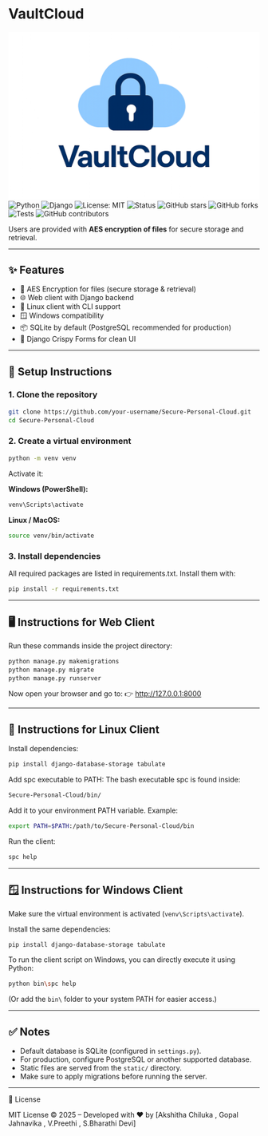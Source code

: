 # VaultCloud

![VaultCloud Logo](secure_personal_cloud\static\images\vaultcloud_logo.png)
![Python](https://img.shields.io/badge/python-3.12-blue)
![Django](https://img.shields.io/badge/django-5.0+-green)
![License: MIT](https://img.shields.io/badge/License-MIT-yellow.svg)
![Status](https://img.shields.io/badge/status-active-success)
![GitHub stars](https://img.shields.io/github/stars/AKSHITHA-CHILUKA/VaultCloud?style=social)
![GitHub forks](https://img.shields.io/github/forks/AKSHITHA-CHILUKA/VaultCloud?style=social)
![Tests](https://img.shields.io/badge/tests-passing-brightgreen)
![GitHub contributors](https://img.shields.io/github/contributors/AKSHITHA-CHILUKA/VaultCloud)



Users are provided with **AES encryption of files** for secure storage and retrieval.  

---

## ✨ Features
- 🔑 AES Encryption for files (secure storage & retrieval)  
- 🌐 Web client with Django backend  
- 🐧 Linux client with CLI support  
- 🪟 Windows compatibility  
- 📦 SQLite by default (PostgreSQL recommended for production)  
- 🎨 Django Crispy Forms for clean UI  

---

## 🚀 Setup Instructions

### 1. Clone the repository
```bash
git clone https://github.com/your-username/Secure-Personal-Cloud.git
cd Secure-Personal-Cloud
```

### 2. Create a virtual environment
```bash
python -m venv venv
```
Activate it:

**Windows (PowerShell):**
```bash
venv\Scripts\activate
```
**Linux / MacOS:**
```bash
source venv/bin/activate
```

### 3. Install dependencies
All required packages are listed in requirements.txt. Install them with:
```bash
pip install -r requirements.txt
```

---

## 🖥️ Instructions for Web Client
Run these commands inside the project directory:
```bash
python manage.py makemigrations
python manage.py migrate
python manage.py runserver
```
Now open your browser and go to:
👉 http://127.0.0.1:8000

---

## 🐧 Instructions for Linux Client
Install dependencies:
```bash
pip install django-database-storage tabulate
```
Add spc executable to PATH:
The bash executable spc is found inside:
```bash
Secure-Personal-Cloud/bin/
```
Add it to your environment PATH variable. Example:
```bash
export PATH=$PATH:/path/to/Secure-Personal-Cloud/bin
```
Run the client:
```bash
spc help
```

---

## 🪟 Instructions for Windows Client
Make sure the virtual environment is activated (`venv\Scripts\activate`).

Install the same dependencies:
```bash
pip install django-database-storage tabulate
```
To run the client script on Windows, you can directly execute it using Python:
```bash
python bin\spc help
```
(Or add the `bin\` folder to your system PATH for easier access.)

---

## ✅ Notes
- Default database is SQLite (configured in `settings.py`).
- For production, configure PostgreSQL or another supported database.
- Static files are served from the `static/` directory.
- Make sure to apply migrations before running the server.

---

📜 License

MIT License © 2025 – Developed with ❤️ by [Akshitha Chiluka , Gopal Jahnavika , V.Preethi , S.Bharathi Devi]